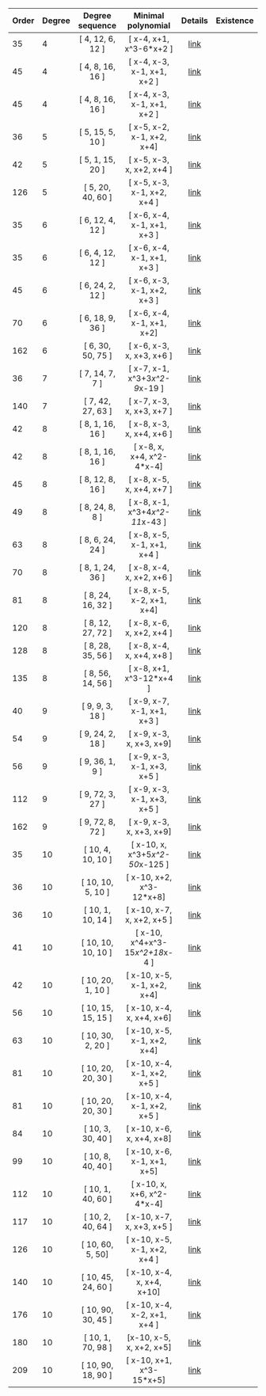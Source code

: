  |Order|Degree|Degree sequence |Minimal polynomial| Details|Existence|
|:---|:---|:--------: |:---------:| :---:| :----:|
|35|4|[ 4, 12, 6, 12 ]|[  x-4, x+1, x^3-6*x+2 ]| [link](data4-35-1.txt)|  |
|45|4|[ 4, 8, 16, 16 ]|[ x-4, x-3, x-1, x+1, x+2 ]| [link](data4-45-1.txt)|  |
|45|4|[ 4, 8, 16, 16 ]|[ x-4, x-3, x-1, x+1, x+2 ]| [link](data4-45-2.txt)|  |
|36|5|[ 5, 15, 5, 10 ]|[ x-5, x-2, x-1, x+2, x+4]| [link](data5-36-1.txt)|  |
|42|5|[ 5, 1, 15, 20 ]|[ x-5, x-3, x, x+2, x+4 ]| [link](data5-42-1.txt)|  |
|126|5|[ 5, 20, 40, 60 ]|[ x-5, x-3, x-1, x+2, x+4 ]| [link](data5-126-1.txt)|  |
|35|6|[ 6, 12, 4, 12 ]|[ x-6, x-4, x-1, x+1, x+3 ]| [link](data6-35-1.txt)|  |
|35|6|[ 6, 4, 12, 12 ]|[ x-6, x-4, x-1, x+1, x+3 ]| [link](data6-35-2.txt)|  |
|45|6|[ 6, 24, 2, 12 ]|[ x-6, x-3, x-1, x+2, x+3 ]| [link](data6-45-1.txt)|  |
|70|6|[ 6, 18, 9, 36 ]|[ x-6, x-4, x-1, x+1, x+2]| [link](data6-70-1.txt)|  |
|162|6|[ 6, 30, 50, 75 ]|[ x-6, x-3, x, x+3, x+6 ]| [link](data6-162-1.txt)|  |
|36|7|[ 7, 14, 7, 7 ]|[ x-7, x-1, x^3+3*x^2-9*x-19 ]| [link](data7-36-1.txt)|  |
|140|7|[ 7, 42, 27, 63 ]|[ x-7, x-3, x, x+3, x+7 ]| [link](data7-140-1.txt)|  |
|42|8|[ 8, 1, 16, 16 ]|[ x-8, x-3, x, x+4, x+6  ]| [link](data8-42-1.txt)|  |
|42|8|[ 8, 1, 16, 16 ]|[ x-8, x, x+4, x^2-4*x-4]| [link](data8-42-2.txt)|  |
|45|8|[ 8, 12, 8, 16 ]|[ x-8, x-5, x, x+4, x+7 ]| [link](data8-45-1.txt)|  |
|49|8|[ 8, 24, 8, 8 ]|[ x-8, x-1, x^3+4*x^2-11*x-43 ]| [link](data8-49-1.txt)|  |
|63|8|[ 8, 6, 24, 24 ]|[ x-8, x-5, x-1, x+1, x+4  ]| [link](data8-63-1.txt)|  |
|70|8|[ 8, 1, 24, 36 ]|[ x-8, x-4, x, x+2, x+6  ]| [link](data8-70-1.txt)|  |
|81|8|[ 8, 24, 16, 32 ]|[ x-8, x-5, x-2, x+1, x+4]| [link](data8-81-1.txt)|  |
|120|8|[ 8, 12, 27, 72 ]|[ x-8, x-6, x, x+2, x+4 ]| [link](data8-120-1.txt)|  |
|128|8|[ 8, 28, 35, 56 ]|[ x-8, x-4, x, x+4, x+8 ]| [link](data8-128-1.txt)|  |
|135|8|[ 8, 56, 14, 56  ]|[ x-8, x+1, x^3-12*x+4 ]| [link](data8-135-1.txt)|  |
|40|9|[ 9, 9, 3, 18  ]|[ x-9, x-7, x-1, x+1, x+3 ]| [link](data9-40-1.txt)|  |
|54|9|[ 9, 24, 2, 18 ]|[ x-9, x-3, x, x+3, x+9]| [link](data9-54-1.txt)|  |
|56|9|[ 9, 36, 1, 9  ]|[ x-9, x-3, x-1, x+3, x+5  ]| [link](data9-56-1.txt)|  |
|112|9|[ 9, 72, 3, 27 ]|[ x-9, x-3, x-1, x+3, x+5  ]| [link](data9-112-1.txt)|  |
|162|9|[ 9, 72, 8, 72 ]|[ x-9, x-3, x, x+3, x+9]| [link](data9-162-1.txt)|  |
|35|10|[ 10, 4, 10, 10 ]|[ x-10, x, x^3+5*x^2-50*x-125 ]| [link](data10-35-1.txt)|  |
|36|10|[ 10, 10, 5, 10 ]|[ x-10, x+2, x^3-12*x+8]| [link](data10-36-1.txt)|  |
|36|10|[ 10, 1, 10, 14 ]|[ x-10, x-7, x, x+2, x+5 ]| [link](data10-36-2.txt)|  |
|41|10|[ 10, 10, 10, 10 ]|[ x-10, x^4+x^3-15*x^2+18*x-4 ]| [link](data10-41-1.txt)|  |
|42|10|[ 10, 20, 1, 10 ]|[ x-10, x-5, x-1, x+2, x+4]| [link](data10-42-1.txt)|  |
|56|10|[ 10, 15, 15, 15 ]|[ x-10, x-4, x, x+4, x+6]| [link](data10-56-1.txt)|  |
|63|10|[ 10, 30, 2, 20 ]|[ x-10, x-5, x-1, x+2, x+4]| [link](data10-63-1.txt)|  |
|81|10|[ 10, 20, 20, 30 ]|[ x-10, x-4, x-1, x+2, x+5 ]| [link](data10-81-1.txt)|  |
|81|10|[ 10, 20, 20, 30 ]|[ x-10, x-4, x-1, x+2, x+5 ]| [link](data10-81-2.txt)|  |
|84|10|[ 10, 3, 30, 40 ]|[ x-10, x-6, x, x+4, x+8]| [link](data10-84-1.txt)|  |
|99|10|[ 10, 8, 40, 40 ]|[ x-10, x-6, x-1, x+1, x+5]| [link](data10-99-1.txt)|  |
|112|10|[ 10, 1, 40, 60 ]|[ x-10, x, x+6, x^2-4*x-4]| [link](data10-112-1.txt)|  |
|117|10|[ 10, 2, 40, 64 ]|[ x-10, x-7, x, x+3, x+5  ]| [link](data10-117-1.txt)|  |
|126|10|[ 10, 60, 5, 50]|[ x-10, x-5, x-1, x+2, x+4  ]| [link](data10-126-1.txt)|  |
|140|10|[ 10, 45, 24, 60 ]|[ x-10, x-4, x, x+4, x+10]| [link](data10-140-1.txt)|  |
|176|10|[ 10, 90, 30, 45  ]|[ x-10, x-4, x-2, x+1, x+4 ]| [link](data10-176-1.txt)|  |
|180|10|[ 10, 1, 70, 98 ]|[x-10, x-5, x, x+2, x+5]| [link](data10-180-1.txt)|  |
|209|10|[ 10, 90, 18, 90 ]|[ x-10, x+1, x^3-15*x+5]| [link](data10-209-1.txt)|  |








